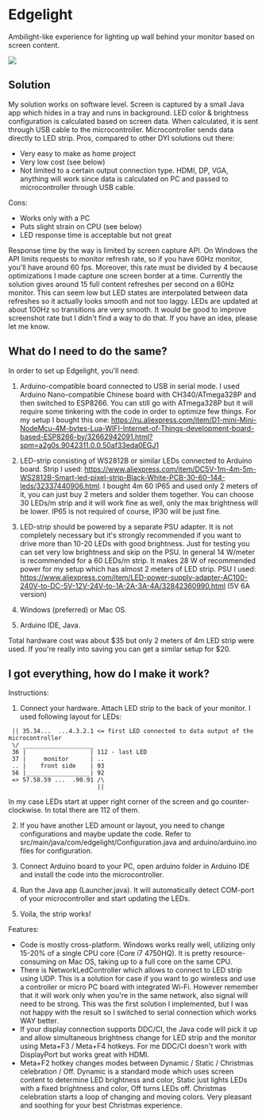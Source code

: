 # Edgelight
Ambilight-like experience for lighting up wall behind your monitor based on screen content.

[![](https://img.youtube.com/vi/4WdhOpwml-g/0.jpg)](https://www.youtube.com/watch?v=4WdhOpwml-g "Click to play on YouTube")

## Solution

My solution works on software level. Screen is captured by a small Java app which hides in a tray and runs in background. LED color & brightness configuration is calculated based on screen data. When calculated, it is sent through USB cable to the microcontroller. Microcontroller sends data directly to LED strip.
Pros, compared to other DYI solutions out there:
+ Very easy to make as home project
+ Very low cost (see below)
+ Not limited to a certain output connection type. HDMI, DP, VGA, anything will work since data is calculated on PC and passed to microcontroller through USB cable.

Cons:
- Works only with a PC
- Puts slight strain on CPU (see below)
- LED response time is acceptable but not great

Response time by the way is limited by screen capture API. On Windows the API limits requests to monitor refresh rate, so if you have 60Hz monitor, you'll have around 60 fps. Moreover, this rate must be divided by 4 because optimizations I made capture one screen border at a time. Currently the solution gives around 15 full content refreshes per second on a 60Hz monitor. This can seem low but LED states are interpolated between data refreshes so it actually looks smooth and not too laggy. LEDs are updated at about 100Hz so transitions are very smooth.
It would be good to improve screenshot rate but I didn't find a way to do that. If you have an idea, please let me know.

## What do I need to do the same?

In order to set up Edgelight, you'll need:
1) Arduino-compatible board connected to USB in serial mode. I used Arduino Nano-compatible Chinese board with CH340/ATmega328P and then switched to ESP8266. You can still go with ATmega328P but it will require some tinkering with the code in order to optimize few things.
For my setup I bought this one: https://ru.aliexpress.com/item/D1-mini-Mini-NodeMcu-4M-bytes-Lua-WIFI-Internet-of-Things-development-board-based-ESP8266-by/32662942091.html?spm=a2g0s.9042311.0.0.50af33eda0EGJ1

2) LED-strip consisting of WS2812B or similar LEDs connected to Arduino board.
Strip I used: https://www.aliexpress.com/item/DC5V-1m-4m-5m-WS2812B-Smart-led-pixel-strip-Black-White-PCB-30-60-144-leds/32337440906.html. I bought 4m 60 IP65 and used only 2 meters of it, you can just buy 2 meters and solder them together. You can choose 30 LEDs/m strip and it will work fine as well, only the max brightness will be lower. IP65 is not required of course, IP30 will be just fine.

3) LED-strip should be powered by a separate PSU adapter. It is not completely necessary but it's strongly recommended if you want to drive more than 10-20 LEDs with good brightness. Just for testing you can set very low brightness and skip on the PSU. In general 14 W/meter is recommended for a 60 LEDs/m strip. It makes 28 W of recommended power for my setup which has almost 2 meters of LED strip.
PSU I used: https://www.aliexpress.com/item/LED-power-supply-adapter-AC100-240V-to-DC-5V-12V-24V-to-1A-2A-3A-4A/32842360990.html (5V 6A version)

3) Windows (preferred) or Mac OS.
4) Arduino IDE, Java.

Total hardware cost was about $35 but only 2 meters of 4m LED strip were used. If you're really into saving you can get a similar setup for $20.

## I got everything, how do I make it work?

Instructions:
1) Connect your hardware. Attach LED strip to the back of your monitor. I used following layout for LEDs:
	
```
 || 35.34...  ...4.3.2.1 <= first LED connected to data output of the microcontroller
 \/ ____________________
 36 |                  | 112 - last LED
 37 |     monitor      | ..
 .. |    front side    | 93
 56 |__________________| 92
 => 57.58.59 ...  .90.91 /\
                         ||
```
                         
In my case LEDs start at upper right corner of the screen and go counter-clockwise. In total there are 112 of them.

2) If you have another LED amount or layout, you need to change configurations and maybe update the code.
Refer to src/main/java/com/edgelight/Configuration.java and arduino/arduino.ino files for configuration.

3) Connect Arduino board to your PC, open arduino folder in Arduino IDE and install the code into the microcontroller.

4) Run the Java app (Launcher.java). It will automatically detect COM-port of your microcontroller and start updating the LEDs.

5) Voila, the strip works!

Features:
* Code is mostly cross-platform. Windows works really well, utilizing only 15-20% of a single CPU core (Core i7 4750HQ). It is pretty resource-consuming on Mac OS, taking up to a full core on the same CPU.
* There is NetworkLedController which allows to connect to LED strip using UDP. This is a solution for case if you want to go wireless and use a controller or micro PC board with integrated Wi-Fi. However remember that it will work only when you're in the same network, also signal will need to be strong. This was the first solution I implemented, but I was not happy with the result so I switched to serial connection which works WAY better.
* If your display connection supports DDC/CI, the Java code will pick it up and allow simultaneous brightness change for LED strip and the monitor using Meta+F3 / Meta+F4 hotkeys. For me DDC/CI doesn't work with DisplayPort but works great with HDMI.
* Meta+F2 hotkey changes modes between Dynamic / Static / Christmas celebration / Off. Dynamic is a standard mode which uses screen content to determine LED brightness and color, Static just lights LEDs with a fixed brightness and color, Off turns LEDs off. Christmas celebration starts a loop of changing and moving colors. Very pleasant and soothing for your best Christmas experience.
